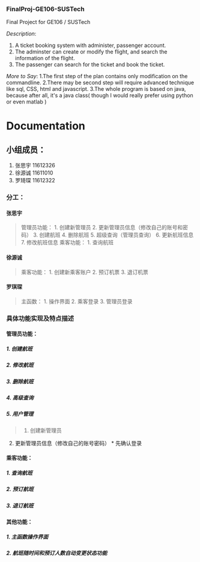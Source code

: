 ### FinalProj-GE106-SUSTech
Final Project for GE106 / SUSTech

*Description*:
1. A ticket booking system with administer, passenger account.
2. The adminster can create or modify the flight, and search the information of the flight.
3. The passenger can search for the ticket and book the ticket.

*More to Say*:
1.The first step of the plan contains only modification on the commandline.
2.There may be second step will require advanced technique like sql, CSS, html and javascript.
3.The whole program is based on java, because after all, it's a java class( though I would really prefer using python or even matlab )

# Documentation
## 小组成员：
1. 张思宇 11612326
2. 徐源诚 11611010
3. 罗琦琛 11612322

### 分工：
#### 张思宇
> 管理员功能：
        1. 创建新管理员
        2. 更新管理员信息（修改自己的账号和密码）
        3. 创建航班
        4. 删除航班
        5. 超级查询（管理员查询）
        6. 更新航班信息
        7. 修改航班信息
  乘客功能：
        1. 查询航班

#### 徐源诚
> 乘客功能：
      1. 创建新乘客账户
      2. 预订机票
      3. 退订机票

#### 罗琪琛
> 主函数：
      1. 操作界面
      2. 乘客登录
      3. 管理员登录

### 具体功能实现及特点描述
#### 管理员功能：
##### 1. 创建航班
##### 2. 修改航班
##### 3. 删除航班
##### 4. 高级查询
##### 5. 用户管理
> 1. 创建新管理员
  2. 更新管理员信息（修改自己的账号密码）
    * 先确认登录
  

#### 乘客功能：
##### 1. 查询航班
##### 2. 预订航班
##### 3. 退订航班

#### 其他功能：
##### 1. 主函数操作界面
##### 2. 航班随时间和预订人数自动变更状态功能
